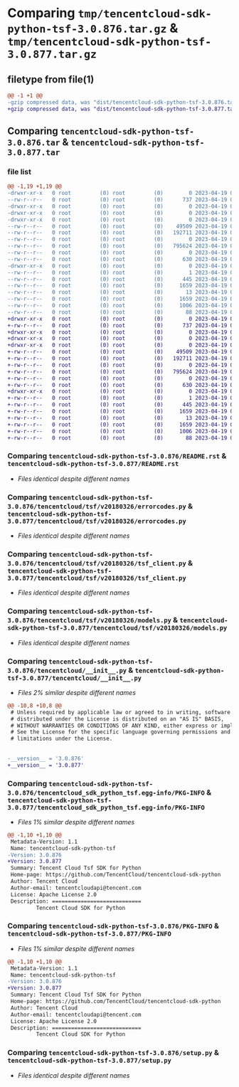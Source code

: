 # Comparing `tmp/tencentcloud-sdk-python-tsf-3.0.876.tar.gz` & `tmp/tencentcloud-sdk-python-tsf-3.0.877.tar.gz`

## filetype from file(1)

```diff
@@ -1 +1 @@
-gzip compressed data, was "dist/tencentcloud-sdk-python-tsf-3.0.876.tar", last modified: Wed Apr 19 00:42:10 2023, max compression
+gzip compressed data, was "dist/tencentcloud-sdk-python-tsf-3.0.877.tar", last modified: Wed Apr 19 09:40:35 2023, max compression
```

## Comparing `tencentcloud-sdk-python-tsf-3.0.876.tar` & `tencentcloud-sdk-python-tsf-3.0.877.tar`

### file list

```diff
@@ -1,19 +1,19 @@
-drwxr-xr-x   0 root         (0) root         (0)        0 2023-04-19 00:42:10.000000 tencentcloud-sdk-python-tsf-3.0.876/
--rw-r--r--   0 root         (0) root         (0)      737 2023-04-19 00:42:10.000000 tencentcloud-sdk-python-tsf-3.0.876/README.rst
-drwxr-xr-x   0 root         (0) root         (0)        0 2023-04-19 00:42:10.000000 tencentcloud-sdk-python-tsf-3.0.876/tencentcloud/
-drwxr-xr-x   0 root         (0) root         (0)        0 2023-04-19 00:42:10.000000 tencentcloud-sdk-python-tsf-3.0.876/tencentcloud/tsf/
-drwxr-xr-x   0 root         (0) root         (0)        0 2023-04-19 00:42:10.000000 tencentcloud-sdk-python-tsf-3.0.876/tencentcloud/tsf/v20180326/
--rw-r--r--   0 root         (0) root         (0)    49509 2023-04-19 00:42:10.000000 tencentcloud-sdk-python-tsf-3.0.876/tencentcloud/tsf/v20180326/errorcodes.py
--rw-r--r--   0 root         (0) root         (0)   192711 2023-04-19 00:42:10.000000 tencentcloud-sdk-python-tsf-3.0.876/tencentcloud/tsf/v20180326/tsf_client.py
--rw-r--r--   0 root         (0) root         (0)        0 2023-04-19 00:42:10.000000 tencentcloud-sdk-python-tsf-3.0.876/tencentcloud/tsf/v20180326/__init__.py
--rw-r--r--   0 root         (0) root         (0)   795624 2023-04-19 00:42:10.000000 tencentcloud-sdk-python-tsf-3.0.876/tencentcloud/tsf/v20180326/models.py
--rw-r--r--   0 root         (0) root         (0)        0 2023-04-19 00:42:10.000000 tencentcloud-sdk-python-tsf-3.0.876/tencentcloud/tsf/__init__.py
--rw-r--r--   0 root         (0) root         (0)      630 2023-04-19 00:42:10.000000 tencentcloud-sdk-python-tsf-3.0.876/tencentcloud/__init__.py
-drwxr-xr-x   0 root         (0) root         (0)        0 2023-04-19 00:42:10.000000 tencentcloud-sdk-python-tsf-3.0.876/tencentcloud_sdk_python_tsf.egg-info/
--rw-r--r--   0 root         (0) root         (0)        1 2023-04-19 00:42:10.000000 tencentcloud-sdk-python-tsf-3.0.876/tencentcloud_sdk_python_tsf.egg-info/dependency_links.txt
--rw-r--r--   0 root         (0) root         (0)      445 2023-04-19 00:42:10.000000 tencentcloud-sdk-python-tsf-3.0.876/tencentcloud_sdk_python_tsf.egg-info/SOURCES.txt
--rw-r--r--   0 root         (0) root         (0)     1659 2023-04-19 00:42:10.000000 tencentcloud-sdk-python-tsf-3.0.876/tencentcloud_sdk_python_tsf.egg-info/PKG-INFO
--rw-r--r--   0 root         (0) root         (0)       13 2023-04-19 00:42:10.000000 tencentcloud-sdk-python-tsf-3.0.876/tencentcloud_sdk_python_tsf.egg-info/top_level.txt
--rw-r--r--   0 root         (0) root         (0)     1659 2023-04-19 00:42:10.000000 tencentcloud-sdk-python-tsf-3.0.876/PKG-INFO
--rw-r--r--   0 root         (0) root         (0)     1006 2023-04-19 00:42:10.000000 tencentcloud-sdk-python-tsf-3.0.876/setup.py
--rw-r--r--   0 root         (0) root         (0)       88 2023-04-19 00:42:10.000000 tencentcloud-sdk-python-tsf-3.0.876/setup.cfg
+drwxr-xr-x   0 root         (0) root         (0)        0 2023-04-19 09:40:35.000000 tencentcloud-sdk-python-tsf-3.0.877/
+-rw-r--r--   0 root         (0) root         (0)      737 2023-04-19 09:40:35.000000 tencentcloud-sdk-python-tsf-3.0.877/README.rst
+drwxr-xr-x   0 root         (0) root         (0)        0 2023-04-19 09:40:35.000000 tencentcloud-sdk-python-tsf-3.0.877/tencentcloud/
+drwxr-xr-x   0 root         (0) root         (0)        0 2023-04-19 09:40:35.000000 tencentcloud-sdk-python-tsf-3.0.877/tencentcloud/tsf/
+drwxr-xr-x   0 root         (0) root         (0)        0 2023-04-19 09:40:35.000000 tencentcloud-sdk-python-tsf-3.0.877/tencentcloud/tsf/v20180326/
+-rw-r--r--   0 root         (0) root         (0)    49509 2023-04-19 09:40:35.000000 tencentcloud-sdk-python-tsf-3.0.877/tencentcloud/tsf/v20180326/errorcodes.py
+-rw-r--r--   0 root         (0) root         (0)   192711 2023-04-19 09:40:35.000000 tencentcloud-sdk-python-tsf-3.0.877/tencentcloud/tsf/v20180326/tsf_client.py
+-rw-r--r--   0 root         (0) root         (0)        0 2023-04-19 09:40:35.000000 tencentcloud-sdk-python-tsf-3.0.877/tencentcloud/tsf/v20180326/__init__.py
+-rw-r--r--   0 root         (0) root         (0)   795624 2023-04-19 09:40:35.000000 tencentcloud-sdk-python-tsf-3.0.877/tencentcloud/tsf/v20180326/models.py
+-rw-r--r--   0 root         (0) root         (0)        0 2023-04-19 09:40:35.000000 tencentcloud-sdk-python-tsf-3.0.877/tencentcloud/tsf/__init__.py
+-rw-r--r--   0 root         (0) root         (0)      630 2023-04-19 09:40:35.000000 tencentcloud-sdk-python-tsf-3.0.877/tencentcloud/__init__.py
+drwxr-xr-x   0 root         (0) root         (0)        0 2023-04-19 09:40:35.000000 tencentcloud-sdk-python-tsf-3.0.877/tencentcloud_sdk_python_tsf.egg-info/
+-rw-r--r--   0 root         (0) root         (0)        1 2023-04-19 09:40:35.000000 tencentcloud-sdk-python-tsf-3.0.877/tencentcloud_sdk_python_tsf.egg-info/dependency_links.txt
+-rw-r--r--   0 root         (0) root         (0)      445 2023-04-19 09:40:35.000000 tencentcloud-sdk-python-tsf-3.0.877/tencentcloud_sdk_python_tsf.egg-info/SOURCES.txt
+-rw-r--r--   0 root         (0) root         (0)     1659 2023-04-19 09:40:35.000000 tencentcloud-sdk-python-tsf-3.0.877/tencentcloud_sdk_python_tsf.egg-info/PKG-INFO
+-rw-r--r--   0 root         (0) root         (0)       13 2023-04-19 09:40:35.000000 tencentcloud-sdk-python-tsf-3.0.877/tencentcloud_sdk_python_tsf.egg-info/top_level.txt
+-rw-r--r--   0 root         (0) root         (0)     1659 2023-04-19 09:40:35.000000 tencentcloud-sdk-python-tsf-3.0.877/PKG-INFO
+-rw-r--r--   0 root         (0) root         (0)     1006 2023-04-19 09:40:35.000000 tencentcloud-sdk-python-tsf-3.0.877/setup.py
+-rw-r--r--   0 root         (0) root         (0)       88 2023-04-19 09:40:35.000000 tencentcloud-sdk-python-tsf-3.0.877/setup.cfg
```

### Comparing `tencentcloud-sdk-python-tsf-3.0.876/README.rst` & `tencentcloud-sdk-python-tsf-3.0.877/README.rst`

 * *Files identical despite different names*

### Comparing `tencentcloud-sdk-python-tsf-3.0.876/tencentcloud/tsf/v20180326/errorcodes.py` & `tencentcloud-sdk-python-tsf-3.0.877/tencentcloud/tsf/v20180326/errorcodes.py`

 * *Files identical despite different names*

### Comparing `tencentcloud-sdk-python-tsf-3.0.876/tencentcloud/tsf/v20180326/tsf_client.py` & `tencentcloud-sdk-python-tsf-3.0.877/tencentcloud/tsf/v20180326/tsf_client.py`

 * *Files identical despite different names*

### Comparing `tencentcloud-sdk-python-tsf-3.0.876/tencentcloud/tsf/v20180326/models.py` & `tencentcloud-sdk-python-tsf-3.0.877/tencentcloud/tsf/v20180326/models.py`

 * *Files identical despite different names*

### Comparing `tencentcloud-sdk-python-tsf-3.0.876/tencentcloud/__init__.py` & `tencentcloud-sdk-python-tsf-3.0.877/tencentcloud/__init__.py`

 * *Files 2% similar despite different names*

```diff
@@ -10,8 +10,8 @@
 # Unless required by applicable law or agreed to in writing, software
 # distributed under the License is distributed on an "AS IS" BASIS,
 # WITHOUT WARRANTIES OR CONDITIONS OF ANY KIND, either express or implied.
 # See the License for the specific language governing permissions and
 # limitations under the License.
 
 
-__version__ = '3.0.876'
+__version__ = '3.0.877'
```

### Comparing `tencentcloud-sdk-python-tsf-3.0.876/tencentcloud_sdk_python_tsf.egg-info/PKG-INFO` & `tencentcloud-sdk-python-tsf-3.0.877/tencentcloud_sdk_python_tsf.egg-info/PKG-INFO`

 * *Files 1% similar despite different names*

```diff
@@ -1,10 +1,10 @@
 Metadata-Version: 1.1
 Name: tencentcloud-sdk-python-tsf
-Version: 3.0.876
+Version: 3.0.877
 Summary: Tencent Cloud Tsf SDK for Python
 Home-page: https://github.com/TencentCloud/tencentcloud-sdk-python
 Author: Tencent Cloud
 Author-email: tencentcloudapi@tencent.com
 License: Apache License 2.0
 Description: ============================
         Tencent Cloud SDK for Python
```

### Comparing `tencentcloud-sdk-python-tsf-3.0.876/PKG-INFO` & `tencentcloud-sdk-python-tsf-3.0.877/PKG-INFO`

 * *Files 1% similar despite different names*

```diff
@@ -1,10 +1,10 @@
 Metadata-Version: 1.1
 Name: tencentcloud-sdk-python-tsf
-Version: 3.0.876
+Version: 3.0.877
 Summary: Tencent Cloud Tsf SDK for Python
 Home-page: https://github.com/TencentCloud/tencentcloud-sdk-python
 Author: Tencent Cloud
 Author-email: tencentcloudapi@tencent.com
 License: Apache License 2.0
 Description: ============================
         Tencent Cloud SDK for Python
```

### Comparing `tencentcloud-sdk-python-tsf-3.0.876/setup.py` & `tencentcloud-sdk-python-tsf-3.0.877/setup.py`

 * *Files identical despite different names*

